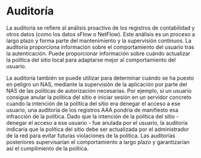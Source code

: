 # Auditoría

La auditoría se refiere al análisis proactivo de los registros de contabilidad y otros datos (como los datos sFlow o NetFlow). Este análisis es un proceso a largo plazo y forma parte del mantenimiento y la supervisión continuos. La auditoría proporciona información sobre el comportamiento del usuario tras la autenticación. Puede proporcionar información sobre cuándo actualizar la política del sitio local para adaptarse mejor al comportamiento del usuario.

La auditoría también se puede utilizar para determinar cuándo se ha puesto en peligro un NAS, mediante la supervisión de la aplicación por parte del NAS de las políticas de autorización necesarias. Por ejemplo, si un usuario consigue anular la política del sitio e iniciar sesión en un servidor concreto cuando la intención de la política del sitio era denegar el acceso a ese usuario, una auditoría de los registros AAA pondría de manifiesto esa infracción de la política. Dado que la intención de la política del sitio - denegar el acceso a ese usuario - fue anulada por el usuario, la auditoría indicaría que la política del sitio debe ser actualizada por el administrador de la red para evitar futuras violaciones de la política. Las auditorías posteriores supervisarían el comportamiento a largo plazo y garantizarían así el cumplimiento de la política.